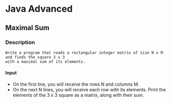 # Java Advanced

## Maximal Sum

### Description
    Write a program that reads a rectangular integer matrix of size N x M and finds the square 3 x 3 
    with a maximal sum of its elements.

#### Input 
- On the first line, you will receive the rows N and columns M. 
- On the next N lines, you will receive each row with its elements. 
Print the elements of the 3 x 3 square as a matrix, along with their sum.